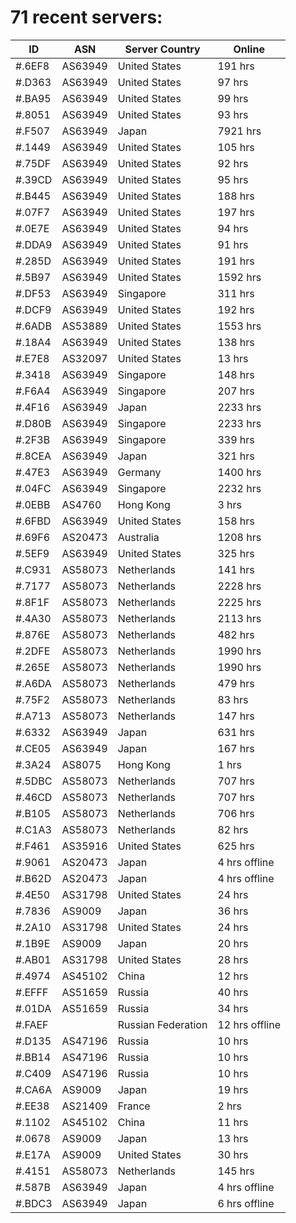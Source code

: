 # 71 recent servers:

| ID | ASN | Server Country | Online |
| ------ | ------ | ------ | ------ |
| #.6EF8 | AS63949 | United States | 191 hrs |
| #.D363 | AS63949 | United States | 97 hrs |
| #.BA95 | AS63949 | United States | 99 hrs |
| #.8051 | AS63949 | United States | 93 hrs |
| #.F507 | AS63949 | Japan | 7921 hrs |
| #.1449 | AS63949 | United States | 105 hrs |
| #.75DF | AS63949 | United States | 92 hrs |
| #.39CD | AS63949 | United States | 95 hrs |
| #.B445 | AS63949 | United States | 188 hrs |
| #.07F7 | AS63949 | United States | 197 hrs |
| #.0E7E | AS63949 | United States | 94 hrs |
| #.DDA9 | AS63949 | United States | 91 hrs |
| #.285D | AS63949 | United States | 191 hrs |
| #.5B97 | AS63949 | United States | 1592 hrs |
| #.DF53 | AS63949 | Singapore | 311 hrs |
| #.DCF9 | AS63949 | United States | 192 hrs |
| #.6ADB | AS53889 | United States | 1553 hrs |
| #.18A4 | AS63949 | United States | 138 hrs |
| #.E7E8 | AS32097 | United States | 13 hrs |
| #.3418 | AS63949 | Singapore | 148 hrs |
| #.F6A4 | AS63949 | Singapore | 207 hrs |
| #.4F16 | AS63949 | Japan | 2233 hrs |
| #.D80B | AS63949 | Singapore | 2233 hrs |
| #.2F3B | AS63949 | Singapore | 339 hrs |
| #.8CEA | AS63949 | Japan | 321 hrs |
| #.47E3 | AS63949 | Germany | 1400 hrs |
| #.04FC | AS63949 | Singapore | 2232 hrs |
| #.0EBB | AS4760 | Hong Kong | 3 hrs |
| #.6FBD | AS63949 | United States | 158 hrs |
| #.69F6 | AS20473 | Australia | 1208 hrs |
| #.5EF9 | AS63949 | United States | 325 hrs |
| #.C931 | AS58073 | Netherlands | 141 hrs |
| #.7177 | AS58073 | Netherlands | 2228 hrs |
| #.8F1F | AS58073 | Netherlands | 2225 hrs |
| #.4A30 | AS58073 | Netherlands | 2113 hrs |
| #.876E | AS58073 | Netherlands | 482 hrs |
| #.2DFE | AS58073 | Netherlands | 1990 hrs |
| #.265E | AS58073 | Netherlands | 1990 hrs |
| #.A6DA | AS58073 | Netherlands | 479 hrs |
| #.75F2 | AS58073 | Netherlands | 83 hrs |
| #.A713 | AS58073 | Netherlands | 147 hrs |
| #.6332 | AS63949 | Japan | 631 hrs |
| #.CE05 | AS63949 | Japan | 167 hrs |
| #.3A24 | AS8075 | Hong Kong | 1 hrs |
| #.5DBC | AS58073 | Netherlands | 707 hrs |
| #.46CD | AS58073 | Netherlands | 707 hrs |
| #.B105 | AS58073 | Netherlands | 706 hrs |
| #.C1A3 | AS58073 | Netherlands | 82 hrs |
| #.F461 | AS35916 | United States | 625 hrs |
| #.9061 | AS20473 | Japan | 4 hrs offline |
| #.B62D | AS20473 | Japan | 4 hrs offline |
| #.4E50 | AS31798 | United States | 24 hrs |
| #.7836 | AS9009 | Japan | 36 hrs |
| #.2A10 | AS31798 | United States | 24 hrs |
| #.1B9E | AS9009 | Japan | 20 hrs |
| #.AB01 | AS31798 | United States | 28 hrs |
| #.4974 | AS45102 | China | 12 hrs |
| #.EFFF | AS51659 | Russia | 40 hrs |
| #.01DA | AS51659 | Russia | 34 hrs |
| #.FAEF |  | Russian Federation | 12 hrs offline |
| #.D135 | AS47196 | Russia | 10 hrs |
| #.BB14 | AS47196 | Russia | 10 hrs |
| #.C409 | AS47196 | Russia | 10 hrs |
| #.CA6A | AS9009 | Japan | 19 hrs |
| #.EE38 | AS21409 | France | 2 hrs |
| #.1102 | AS45102 | China | 11 hrs |
| #.0678 | AS9009 | Japan | 13 hrs |
| #.E17A | AS9009 | United States | 30 hrs |
| #.4151 | AS58073 | Netherlands | 145 hrs |
| #.587B | AS63949 | Japan | 4 hrs offline |
| #.BDC3 | AS63949 | Japan | 6 hrs offline |

